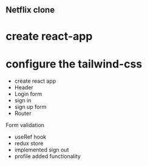 ## Netflix clone

# create react-app

# configure the tailwind-css

- create react app
- Header
- Login form
- sign in
- sign up form
- Router

Form validation

- useRef hook
- redux store
- implemented sign out
- profile added functionality
